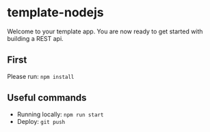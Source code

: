 # template-nodejs

Welcome to your template app. You are now ready to get started with building a REST api.

## First

Please run: `npm install`

## Useful commands

- Running locally: `npm run start`
- Deploy: `git push`
